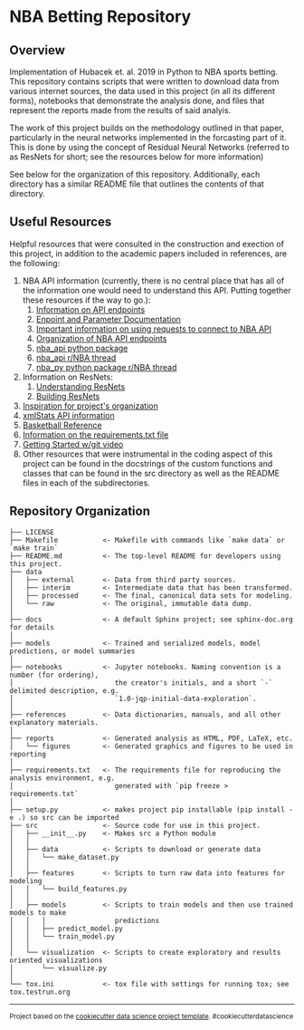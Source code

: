 NBA Betting Repository
==============================

Overview
------------
Implementation of Hubacek et. al. 2019 in Python to NBA sports betting. This repository contains scripts that were written to download data from various internet sources, the data used in this project (in all its different forms), notebooks that demonstrate the analysis done, and files that represent the reports made from the results of said analyis. 

The work of this project builds on the methodology outlined in that paper, particularly in the neural networks implemented in the forcasting part of it. This is done by using the concept of Residual Neural Networks (referred to as ResNets for short; see the resources below for more information)

See below for the organization of this repository. Additionally, each directory has a similar README file that outlines the contents of that directory.

Useful Resources
------------

Helpful resources that were consulted in the construction and exection of this project, in addition to the academic papers included in references, are the following:
1. NBA API information (currently, there is no central place that has all of the information one would need to understand this API. Putting together these resources if the way to go.):
    1. [Information on API endpoints](https://github.com/swar/nba_api/blob/master/docs/nba_api/stats/endpoints/boxscoreadvancedv2.md)
    2. [Enpoint and Parameter Documentation](https://github.com/seemethere/nba_py/wiki/stats.nba.com-Endpoint-Documentation)
    3. [Important information on using requests to connect to NBA API](https://stackoverflow.com/questions/46781563/how-to-obtain-a-json-response-from-the-stats-nba-com-api)
    4. [Organization of NBA API endpoints](https://github.com/seemethere/nba_py/wiki/Completed-Work-Log)
    5. [nba_api python package](https://github.com/swar/nba_api)
    6. [nba_api r/NBA thread](https://www.reddit.com/r/nba/comments/9j2e05/nba_api_an_nba_api_client_for_python/)
    7. [nba_py python package r/NBA thread](https://www.reddit.com/r/nba/comments/3k91g5/finally_some_documentation_for_the_statsnbacom_api/)
2. Information on ResNets:
    1. [Understanding ResNets](http://bjlkeng.github.io/posts/residual-networks/)
    2. [Building ResNets](https://towardsdatascience.com/understanding-and-coding-a-resnet-in-keras-446d7ff84d33)
3. [Inspiration for project's organization](https://medium.com/@rrfd/cookiecutter-data-science-organize-your-projects-atom-and-jupyter-2be7862f487e)
4. [xmlStats API information](https://erikberg.com/api)
5. [Basketball Reference](https://www.basketball-reference.com/)
6. [Information on the requirements.txt file](https://medium.com/@boscacci/why-and-how-to-make-a-requirements-txt-f329c685181e)
7. [Getting Started w/git video](https://www.youtube.com/watch?v=HVsySz-h9r4)
8. Other resources that were instrumental in the coding aspect of this project can be found in the docstrings of the custom functions and classes that can be found in the src directory as well as the README files in each of the subdirectories.

Repository Organization
------------

    ├── LICENSE
    ├── Makefile           <- Makefile with commands like `make data` or `make train`
    ├── README.md          <- The top-level README for developers using this project.
    ├── data
    │   ├── external       <- Data from third party sources.
    │   ├── interim        <- Intermediate data that has been transformed.
    │   ├── processed      <- The final, canonical data sets for modeling.
    │   └── raw            <- The original, immutable data dump.
    │
    ├── docs               <- A default Sphinx project; see sphinx-doc.org for details
    │
    ├── models             <- Trained and serialized models, model predictions, or model summaries
    │
    ├── notebooks          <- Jupyter notebooks. Naming convention is a number (for ordering),
    │                         the creator's initials, and a short `-` delimited description, e.g.
    │                         `1.0-jqp-initial-data-exploration`.
    │
    ├── references         <- Data dictionaries, manuals, and all other explanatory materials.
    │
    ├── reports            <- Generated analysis as HTML, PDF, LaTeX, etc.
    │   └── figures        <- Generated graphics and figures to be used in reporting
    │
    ├── requirements.txt   <- The requirements file for reproducing the analysis environment, e.g.
    │                         generated with `pip freeze > requirements.txt`
    │
    ├── setup.py           <- makes project pip installable (pip install -e .) so src can be imported
    ├── src                <- Source code for use in this project.
    │   ├── __init__.py    <- Makes src a Python module
    │   │
    │   ├── data           <- Scripts to download or generate data
    │   │   └── make_dataset.py
    │   │
    │   ├── features       <- Scripts to turn raw data into features for modeling
    │   │   └── build_features.py
    │   │
    │   ├── models         <- Scripts to train models and then use trained models to make
    │   │   │                 predictions
    │   │   ├── predict_model.py
    │   │   └── train_model.py
    │   │
    │   └── visualization  <- Scripts to create exploratory and results oriented visualizations
    │       └── visualize.py
    │
    └── tox.ini            <- tox file with settings for running tox; see tox.testrun.org


--------

<p><small>Project based on the <a target="_blank" href="https://drivendata.github.io/cookiecutter-data-science/">cookiecutter data science project template</a>. #cookiecutterdatascience</small></p>
